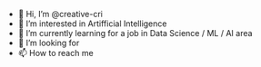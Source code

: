 - 👋 Hi, I’m @creative-cri
- 👀 I’m interested in Artifficial Intelligence
- 🌱 I’m currently learning for a job in Data Science / ML / AI area 
- 💞️ I’m looking for 
- 📫 How to reach me

<!---
creative-cri/creative-cri is a ✨ special ✨ repository because its `README.md` (this file) appears on your GitHub profile.
You can click the Preview link to take a look at your changes.
--->
